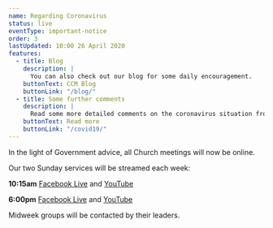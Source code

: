 ```yaml
---
name: Regarding Coronavirus
status: live
eventType: important-notice
order: 3
lastUpdated: 10:00 26 April 2020
features:
  - title: Blog
    description: |
      You can also check out our blog for some daily encouragement.
    buttonText: CCM Blog
    buttonLink: "/blog/"
  - title: Some further comments
    description: |
      Read some more detailed comments on the coronavirus situation from Matt Fuller.
    buttonText: Read more
    buttonLink: "/covid19/"
---
```


In the light of Government advice, all Church meetings will now be online.

Our two Sunday services will be streamed each week:

**10:15am** [Facebook Live](https://www.facebook.com/christchurch.mayfair.1) and [YouTube](https://youtu.be/6fZZWW6EKXw)

**6:00pm** [Facebook Live](https://www.facebook.com/christchurch.mayfair.1) and [YouTube](https://youtu.be/_pofaLsjWxY)

Midweek groups will be contacted by their leaders.
